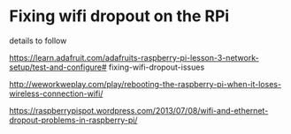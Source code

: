 # Fixing wifi dropout on the RPi

details to follow

https://learn.adafruit.com/adafruits-raspberry-pi-lesson-3-network-setup/test-and-configure# fixing-wifi-dropout-issues

http://weworkweplay.com/play/rebooting-the-raspberry-pi-when-it-loses-wireless-connection-wifi/


https://raspberrypispot.wordpress.com/2013/07/08/wifi-and-ethernet-dropout-problems-in-raspberry-pi/


